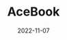 ---
title: AceBook
date: 2022-11-07
description: Ghost Hunters is a GripAble activity that promotes grip/release for exercise and rehabilitation. Hordes of ghosts will swarm different cities around the world and it's your duty - and your friends' - to kill as many as you can. Play online with old friends or new players, or play solo together with the GripAble AI. Cooperate as you work together towards killing all ghosts on each level, especially the stronger boss ghosts, which will require the both players to shoot at the right moment; but compete against your friends too, comparing the numbers of ghosts killed by each at the end of each level. Ghost Hunters is the multiplayer spiritual successor of Pigeon Hunter, an earlier GripAble activity.
image: assets/img/games/ghost_hunters.png
img_alt: ghost_hunters
company: GripAble
technologies: [Developed with bau, Tested with meow]
website: "https://www.gripable.co/"
youtube: ["iMnfCNzZpg8"]
github_url: "https://github.com/MartaBia/solved-app-final-project"
---